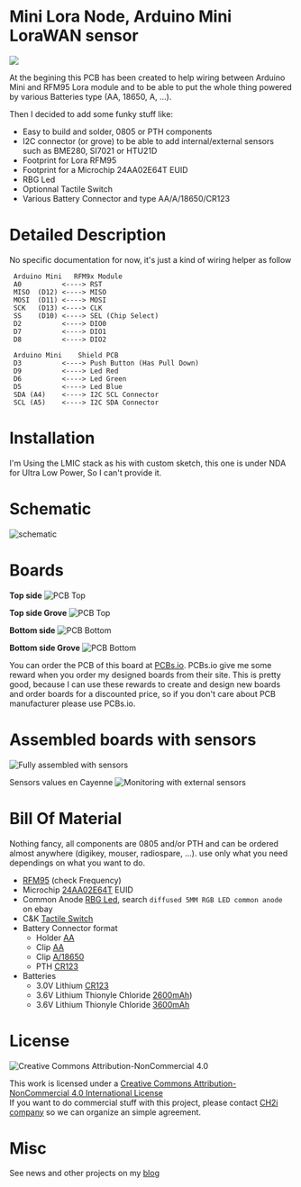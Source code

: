 Mini Lora Node, Arduino Mini LoraWAN sensor
===========================================

<img src="https://raw.githubusercontent.com/hallard/Mini-LoRa/master/pictures/Mini-LoRa-18650-Clip.jpg">     

At the begining this PCB has been created to help wiring between Arduino Mini and RFM95 Lora module and to be able to put the whole thing powered by various Batteries type (AA, 18650, A, ...).

Then I decided to add some funky stuff like:

- Easy to build and solder, 0805 or PTH components
- I2C connector (or grove) to be able to add internal/external sensors such as BME280, SI7021 or HTU21D
- Footprint for Lora RFM95
- Footprint for a Microchip 24AA02E64T EUID 
- RBG Led
- Optionnal Tactile Switch
- Various Battery Connector and type AA/A/18650/CR123


Detailed Description
====================

No specific documentation for now, it's just a kind of wiring helper as follow

```
 Arduino Mini   RFM9x Module
 A0          <----> RST
 MISO  (D12) <----> MISO
 MOSI  (D11) <----> MOSI
 SCK   (D13) <----> CLK
 SS    (D10) <----> SEL (Chip Select)
 D2          <----> DIO0
 D7          <----> DIO1
 D8          <----> DIO2

 Arduino Mini    Shield PCB
 D3          <----> Push Button (Has Pull Down)
 D9          <----> Led Red
 D6          <----> Led Green
 D5          <----> Led Blue
 SDA (A4)    <----> I2C SCL Connector
 SCL (A5)    <----> I2C SDA Connector
```

Installation
============

I'm Using the LMIC stack as his with custom sketch, this one is under NDA for Ultra Low Power, So I can't provide it.


Schematic
=========

![schematic](https://raw.githubusercontent.com/hallard/Mini-LoRa/master/pictures/Mini-LoRa-sch.png)  

Boards 
======

**Top side**
<img src="https://raw.githubusercontent.com/hallard/Mini-LoRa/master/pictures/Mini-LoRa-top.jpg" alt="PCB Top">    

**Top side Grove**
<img src="https://raw.githubusercontent.com/hallard/Mini-LoRa/master/pictures/Mini-LoRa-Grove-top.jpg" alt="PCB Top">    

**Bottom side**
<img src="https://raw.githubusercontent.com/hallard/Mini-LoRa/master/pictures/Mini-LoRa-bot.jpg" alt="PCB Bottom">    

**Bottom side Grove**
<img src="https://raw.githubusercontent.com/hallard/Mini-LoRa/master/pictures/Mini-LoRa-Grove-bot.jpg" alt="PCB Bottom">    

You can order the PCB of this board at [PCBs.io][3]. PCBs.io give me some reward when you order my designed boards from their site. This is pretty good, because I can use these rewards to create and design new boards and order boards for a discounted price, so if you don't care about PCB manufacturer please use PCBs.io.

Assembled boards with sensors
=============================

<img src="https://raw.githubusercontent.com/hallard/Mini-LoRa/master/pictures/Mini-LoRa-FrontBig.jpg" alt="Fully assembled with sensors">     

Sensors values en Cayenne
<img src="https://raw.githubusercontent.com/hallard/Mini-LoRa/master/pictures/Mini-LoRa-Cayenne.jpg" alt="Monitoring with external sensors">     


Bill Of Material
================

Nothing fancy, all components are 0805 and/or PTH and can be ordered almost anywhere (digikey, mouser, radiospare, ...). 
use only what you need dependings on what you want to do. 

- [RFM95](https://www.digikey.com/product-detail/en/rf-solutions/RFM95W-868S2/RFM95W-868S2-ND/5051755) (check Frequency)
- Microchip [24AA02E64T](https://www.digikey.com/product-detail/en/microchip-technology/24AA02E64T-I-OT/24AA02E64T-I-OTCT-ND/4292622) EUID 
- Common Anode [RBG Led](https://www.digikey.com/product-detail/en/kingbright/WP154A4SUREQBFZGW/754-1492-ND/2261457), search `diffused 5MM RGB LED common anode` on ebay
- C&K [Tactile Switch](https://www.digikey.com/product-detail/en/c-k/PTS810-SJK-250-SMTR-LFS/CKN10503CT-ND/4176675)
- Battery Connector format
    - Holder [AA](https://www.digikey.com/product-detail/en/mpd-memory-protection-devices/BCAAPC/BCAAPC-ND/232723)
    - Clip [AA](https://www.digikey.com/product-detail/en/mpd-memory-protection-devices/BK-92/BK-92-ND/2079904)
    - Clip [A/18650](https://www.digikey.com/product-detail/en/keystone-electronics/54/36-54-ND/2254090) 
    - PTH [CR123](https://www.digikey.com/product-detail/en/mpd-memory-protection-devices/BH123A/BH123A-ND/2817712)
- Batteries
    - 3.0V Lithium [CR123](https://www.digikey.com/product-detail/en/panasonic-bsg/CR-123PE-BN/P703-ND/7064720)
    - 3.6V Lithium Thionyle Chloride [2600mAh](http://fr.rs-online.com/web/p/piles-aa/2019438/))
    - 3.6V Lithium Thionyle Chloride [3600mAh](http://fr.rs-online.com/web/p/piles-aa/778-1087/)


License
=======

<img alt="Creative Commons Attribution-NonCommercial 4.0" src="https://i.creativecommons.org/l/by-nc/4.0/88x31.png">   

This work is licensed under a [Creative Commons Attribution-NonCommercial 4.0 International License](http://creativecommons.org/licenses/by-nc/4.0/)    
If you want to do commercial stuff with this project, please contact [CH2i company](https://www.ch2i.eu/en#support) so we can organize an simple agreement.

Misc
====

See news and other projects on my [blog][1] 
 
[1]: https://hallard.me
[3]: https://PCBs.io/share/rmVdD

[20]: http://www.seeedstudio.com/depot/index.php?main_page=opl_info&opl_id=4
[21]: http://www.ebay.com/itm/170578495165
[22]: http://www.ebay.com/itm/351690376555
[23]: http://www.ebay.com/itm/351738196013
[24]: http://www.ebay.com/itm/371534934746

[25]: https://www.adafruit.com/products/1979
[26]: https://github.com/ch2i/ic880a-gateway/tree/ch2i-rpi-shield

[27]: http://www.ebay.com/itm/121929386506?var=420920026758
[28]: http://www.ebay.com/itm/371348168950
[29]: http://www.ebay.com/itm/351588181858


[40]: http://www.ebay.com/itm/262500056078
[41]: http://www.aliexpress.com/item/Free-Shipping-Good-Quality-ABS-Material-Transparent-Cover-IP66-Waterproof-Electrical-Switch-Box-125-125-75mm/32522255056.html
[42]: http://www.aliexpress.com/item/Temperature-and-humidity-Protective-sleeve-Accessories-PCB-for-SHT20-SHT21-SHT25/32695663191.html?spm=2114.13010208.99999999.264.dgLxek
[43]: http://www.ebay.com/itm/401000227934
[44]: http://www.ebay.com/itm/182181715511?var=483966356069
[46]: http://www.ebay.com/itm/391462862706
[47]: http://www.ebay.com/itm/232153789354?var=531358445664
[48]: http://www.ebay.com/itm/301856945402